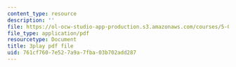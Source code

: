 ```yaml
---
content_type: resource
description: ''
file: https://ol-ocw-studio-app-production.s3.amazonaws.com/courses/5-07sc-biological-chemistry-i-fall-2013/761cf7607e527a9a7fba03b702add287_eOYHJLqP2Ps.pdf
file_type: application/pdf
resourcetype: Document
title: 3play pdf file
uid: 761cf760-7e52-7a9a-7fba-03b702add287
---
```


